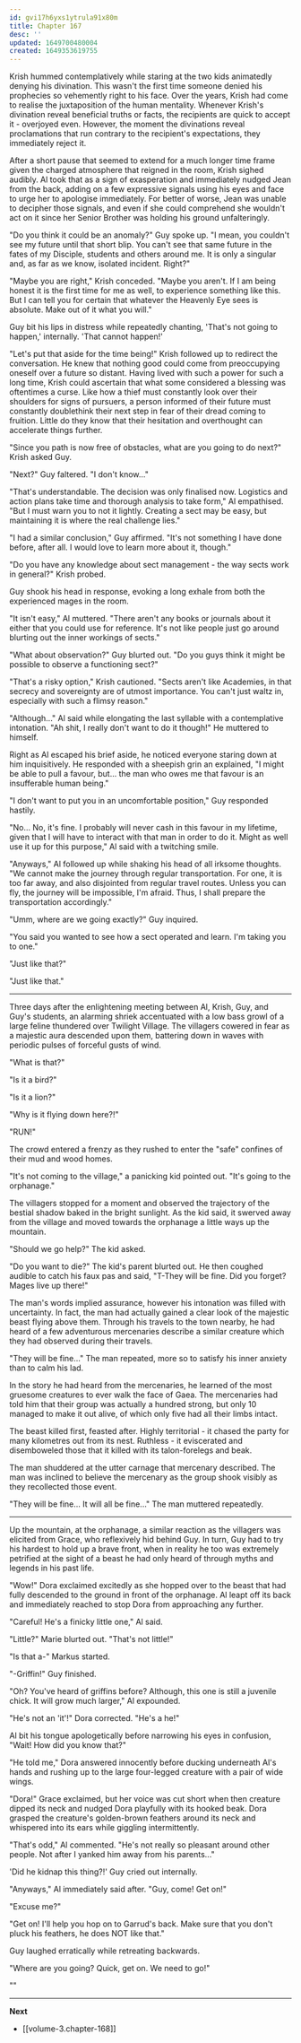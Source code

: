 ```yaml
---
id: gvi17h6yxs1ytrula91x80m
title: Chapter 167
desc: ''
updated: 1649700480004
created: 1649353619755
---
```


Krish hummed contemplatively while staring at the two kids animatedly denying his divination. This wasn't the first time someone denied his prophecies so vehemently right to his face. Over the years, Krish had come to realise the juxtaposition of the human mentality. Whenever Krish's divination reveal beneficial truths or facts, the recipients are quick to accept it - overjoyed even. However, the moment the divinations reveal proclamations that run contrary to the recipient's expectations, they immediately reject it.

After a short pause that seemed to extend for a much longer time frame given the charged atmosphere that reigned in the room, Krish sighed audibly. Al took that as a sign of exasperation and immediately nudged Jean from the back, adding on a few expressive signals using his eyes and face to urge her to apologise immediately. For better of worse, Jean was unable to decipher those signals, and even if she could comprehend she wouldn't act on it since her Senior Brother was holding his ground unfalteringly.

"Do you think it could be an anomaly?" Guy spoke up. "I mean, you couldn't see my future until that short blip. You can't see that same future in the fates of my Disciple, students and others around me. It is only a singular and, as far as we know, isolated incident. Right?"

"Maybe you are right," Krish conceded. "Maybe you aren't. If I am being honest it is the first time for me as well, to experience something like this. But I can tell you for certain that whatever the Heavenly Eye sees is absolute. Make out of it what you will."

Guy bit his lips in distress while repeatedly chanting, 'That's not going to happen,' internally. 'That cannot happen!'

"Let's put that aside for the time being!" Krish followed up to redirect the conversation. He knew that nothing good could come from preoccupying oneself over a future so distant. Having lived with such a power for such a long time, Krish could ascertain that what some considered a blessing was oftentimes a curse. Like how a thief must constantly look over their shoulders for signs of pursuers, a person informed of their future must constantly doublethink their next step in fear of their dread coming to fruition. Little do they know that their hesitation and overthought can accelerate things further.

"Since you path is now free of obstacles, what are you going to do next?" Krish asked Guy.

"Next?" Guy faltered. "I don't know..."

"That's understandable. The decision was only finalised now. Logistics and action plans take time and thorough analysis to take form," Al empathised. "But I must warn you to not it lightly. Creating a sect may be easy, but maintaining it is where the real challenge lies."

"I had a similar conclusion," Guy affirmed. "It's not something I have done before, after all. I would love to learn more about it, though."

"Do you have any knowledge about sect management - the way sects work in general?" Krish probed.

Guy shook his head in response, evoking a long exhale from both the experienced mages in the room.

"It isn't easy," Al muttered. "There aren't any books or journals about it either that you could use for reference. It's not like people just go around blurting out the inner workings of sects."

"What about observation?" Guy blurted out. "Do you guys think it might be possible to observe a functioning sect?"

"That's a risky option," Krish cautioned. "Sects aren't like Academies, in that secrecy and sovereignty are of utmost importance. You can't just waltz in, especially with such a flimsy reason."

"Although..." Al said while elongating the last syllable with a contemplative intonation. "Ah shit, I really don't want to do it though!" He muttered to himself.

Right as Al escaped his brief aside, he noticed everyone staring down at him inquisitively. He responded with a sheepish grin an explained, "I might be able to pull a favour, but... the man who owes me that favour is an insufferable human being."

"I don't want to put you in an uncomfortable position," Guy responded hastily.

"No... No, it's fine. I probably will never cash in this favour in my lifetime, given that I will have to interact with that man in order to do it. Might as well use it up for this purpose," Al said with a twitching smile.

"Anyways," Al followed up while shaking his head of all irksome thoughts. "We cannot make the journey through regular transportation. For one, it is too far away, and also disjointed from regular travel routes. Unless you can fly, the journey will be impossible, I'm afraid. Thus, I shall prepare the transportation accordingly."

"Umm, where are we going exactly?" Guy inquired.

"You said you wanted to see how a sect operated and learn. I'm taking you to one."

"Just like that?"

"Just like that."

____

Three days after the enlightening meeting between Al, Krish, Guy, and Guy's students, an alarming shriek accentuated with a low bass growl of a large feline thundered over Twilight Village. The villagers cowered in fear as a majestic aura descended upon them, battering down in waves with periodic pulses of forceful gusts of wind.

"What is that?"

"Is it a bird?"

"Is it a lion?"

"Why is it flying down here?!"

"RUN!"

The crowd entered a frenzy as they rushed to enter the "safe" confines of their mud and wood homes.

"It's not coming to the village," a panicking kid pointed out. "It's going to the orphanage."

The villagers stopped for a moment and observed the trajectory of the bestial shadow baked in the bright sunlight. As the kid said, it swerved away from the village and moved towards the orphanage a little ways up the mountain.

"Should we go help?" The kid asked.

"Do you want to die?" The kid's parent blurted out. He then coughed audible to catch his faux pas and said, "T-They will be fine. Did you forget? Mages live up there!"

The man's words implied assurance, however his intonation was filled with uncertainty. In fact, the man had actually gained a clear look of the majestic beast flying above them. Through his travels to the town nearby, he had heard of a few adventurous mercenaries describe a similar creature which they had observed during their travels.

"They will be fine..." The man repeated, more so to satisfy his inner anxiety than to calm his lad.

In the story he had heard from the mercenaries, he learned of the most gruesome creatures to ever walk the face of Gaea. The mercenaries had told him that their group was actually a hundred strong, but only 10 managed to make it out alive, of which only five had all their limbs intact.

The beast killed first, feasted after. Highly territorial - it chased the party for many kilometres out from its nest. Ruthless - it eviscerated and disemboweled those that it killed with its talon-forelegs and beak.

The man shuddered at the utter carnage that mercenary described. The man was inclined to believe the mercenary as the group shook visibly as they recollected those event.

"They will be fine... It will all be fine..." The man muttered repeatedly.

____

Up the mountain, at the orphanage, a similar reaction as the villagers was elicited from Grace, who reflexively hid behind Guy. In turn, Guy had to try his hardest to hold up a brave front, when in reality he too was extremely petrified at the sight of a beast he had only heard of through myths and legends in his past life.

"Wow!" Dora exclaimed excitedly as she hopped over to the beast that had fully descended to the ground in front of the orphanage. Al leapt off its back and immediately reached to stop Dora from approaching any further.

"Careful! He's a finicky little one," Al said.

"Little?" Marie blurted out. "That's not little!"

"Is that a-" Markus started.

"-Griffin!" Guy finished.

"Oh? You've heard of griffins before? Although, this one is still a juvenile chick. It will grow much larger," Al expounded.

"He's not an 'it'!" Dora corrected. "He's a he!"

Al bit his tongue apologetically before narrowing his eyes in confusion, "Wait! How did you know that?"

"He told me," Dora answered innocently before ducking underneath Al's hands and rushing up to the large four-legged creature with a pair of wide wings.

"Dora!" Grace exclaimed, but her voice was cut short when then creature dipped its neck and nudged Dora playfully with its hooked beak. Dora grasped the creature's golden-brown feathers around its neck and whispered into its ears while giggling intermittently.

"That's odd," Al commented. "He's not really so pleasant around other people. Not after I yanked him away from his parents..."

'Did he kidnap this thing?!' Guy cried out internally.

"Anyways," Al immediately said after. "Guy, come! Get on!"

"Excuse me?"

"Get on! I'll help you hop on to Garrud's back. Make sure that you don't pluck his feathers, he does NOT like that."

Guy laughed erratically while retreating backwards.

"Where are you going? Quick, get on. We need to go!"

""

____

**Next**
* [[volume-3.chapter-168]]